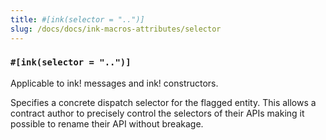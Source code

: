 ```yaml
---
title: #[ink(selector = "..")]
slug: /docs/docs/ink-macros-attributes/selector
---
```


### `#[ink(selector = "..")]`

Applicable to ink! messages and ink! constructors.

Specifies a concrete dispatch selector for the flagged entity. This allows a contract author to precisely control the selectors of their APIs making it possible to rename their API without breakage.
